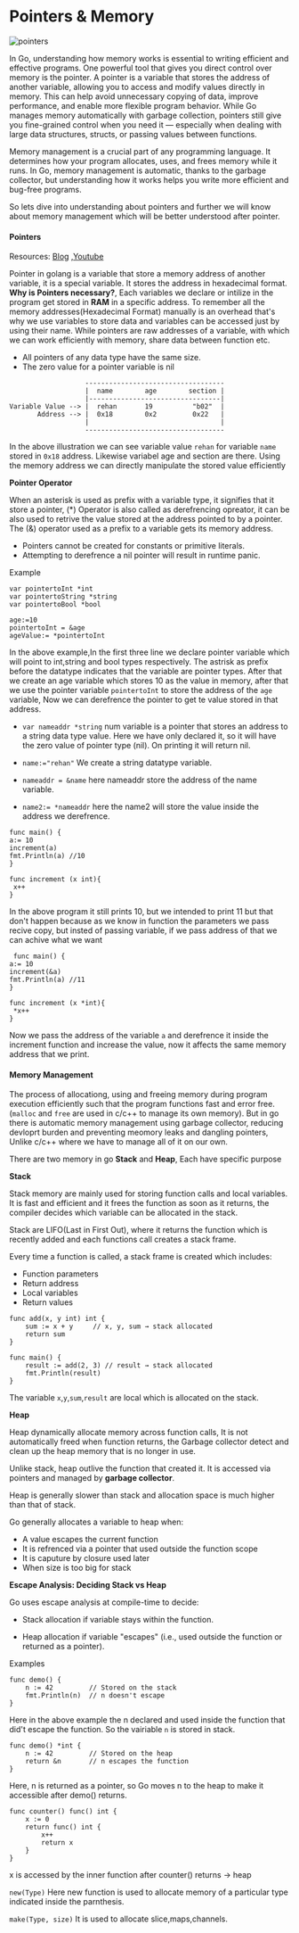 # Pointers & Memory

![pointers](https://miro.medium.com/v2/resize:fit:1400/0*X8P2-BZ-evA5IZQg)


In Go, understanding how memory works is essential to writing efficient and effective programs. One powerful tool that gives you direct control over memory is the pointer. A pointer is a variable that stores the address of another variable, allowing you to access and modify values directly in memory. This can help avoid unnecessary copying of data, improve performance, and enable more flexible program behavior. While Go manages memory automatically with garbage collection, pointers still give you fine-grained control when you need it — especially when dealing with large data structures, structs, or passing values between functions.

Memory management is a crucial part of any programming language. It determines how your program allocates, uses, and frees memory while it runs. In Go, memory management is automatic, thanks to the garbage collector, but understanding how it works helps you write more efficient and bug-free programs.

So lets dive into understanding about pointers and further we will know about memory management which will be better understood after pointer.

#### Pointers

Resources: [Blog](https://www.geeksforgeeks.org/go-language/pointers-in-golang/) ,[Youtube](https://www.youtube.com/watch?v=eE9YrqQySOY&list=PLq3etM-zISamTauFTO5-G5dqBN07ckzTk&index=40)
 
Pointer in golang is a variable that store a memory address of another variable, it is a special variable. It stores the address in hexadecimal format. **Why is Pointers necessary?**, Each variables we declare or intilize in the program get stored in **RAM** in a specific address. To remember all the memory addresses(Hexadecimal Format) manually is an overhead that's why we use variables to store data and variables can be accessed just by using their name. While pointers are raw addresses of a variable, with which we can work efficiently with memory, share data between function etc.

- All pointers of any data type have the same size.
- The zero value for a pointer variable is nil

```
                   -----------------------------------
                   |  name        age        section |
                   |---------------------------------|
Variable Value --> |  rehan       19          "b02"  | 
       Address --> |  0x18        0x2         0x22   |
                   |                                 |
                   -----------------------------------
```

In the above illustration we can see variable value `rehan` for variable `name` stored in `0x18` address. Likewise variabel age and section are there. Using the memory address we can directly manipulate the stored value efficiently

**Pointer Operator**

When an asterisk is used as prefix with a variable type, it signifies that it store a pointer, (*) Operator is also called as derefrencing opreator, it can be also used to retrive the value stored at the address pointed to by a pointer. The (&) operator used as a prefix to a variable gets its memory address.

- Pointers cannot be created for constants or primitive literals.
- Attempting to derefrence a nil pointer will result in runtime panic.

Example
```
var pointertoInt *int
var pointertoString *string
var pointertoBool *bool

age:=10
pointertoInt = &age
ageValue:= *pointertoInt
```

In the above example,In the first three line we declare pointer variable which will point to int,string and bool types respectively. The astrisk as prefix before the datatype indicates that the variable are pointer types. After that we create an age variable which stores 10 as the value in memory, after that we use the pointer variable `pointertoInt` to store the address of the `age` variable, Now we can derefrence the pointer to get te value stored in that address.


- `var nameaddr *string`  num variable is a pointer that stores an address to a string data type value. Here we have only declared it, so it will have the zero value of pointer type (nil). On printing it will return nil.

- `name:="rehan"` We create a string datatype variable.

- `nameaddr = &name` here nameaddr store the address of the name variable.

- `name2:= *nameaddr` here the name2 will store the value inside the address we derefrence. 

 ```
 func main() {
a:= 10
increment(a)
fmt.Println(a) //10
 }

 func increment (x int){
  x++
 }
 ```
 In the above program it still prints 10, but we intended to print 11 but that don't happen because as we know in function the parameters we pass recive copy, but insted of passing variable, if we pass address of that we can achive what we want

 ```
  func main() {
a:= 10
increment(&a)
fmt.Println(a) //11
 }

 func increment (x *int){
  *x++
 }
 ```
 Now we pass the address of the variable `a` and derefrence it inside the increment function and increase the value, now it affects the same memory address that we print.

 #### Memory Management

 The process of allocationg, using and freeing memory during program execution efficiently such that the program functions fast and error free. (`malloc` and `free` are used in c/c++ to manage its own memory). But in go there is automatic memory management using garbage collector, reducing devloprt burden and preventing meomory leaks and dangling pointers, Unlike c/c++ where we have to manage all of it on our own.

 There are two memory in go **Stack** and **Heap**, Each have specific purpose

 **Stack**

 Stack memory are mainly used for storing function calls and local variables. It is fast and efficient and it frees the function as soon as it returns, the compiler decides which variable can be allocated in the stack.

 Stack are LIFO(Last in First Out), where it returns the function which is recently added and each functions call creates a stack frame.

Every time a function is called, a stack frame is created which includes:

- Function parameters
- Return address
- Local variables
- Return values

```
func add(x, y int) int {
    sum := x + y     // x, y, sum → stack allocated
    return sum
}

func main() {
    result := add(2, 3) // result → stack allocated
    fmt.Println(result)
}

```

The variable `x`,`y`,`sum`,`result` are local which is allocated on the stack.

**Heap**

Heap dynamically allocate memory across function calls, It is not automatically freed when function returns, the Garbage collector detect and clean up the heap memory that is no longer in use.

Unlike stack, heap outlive the function that created it. It is accessed via pointers and managed by **garbage collector**.

Heap is generally slower than stack and allocation space is much higher than that of stack.

Go generally allocates a variable to heap when:
- A value escapes the current function
- It is refrenced via a pointer that used outside the function scope
- It is caputure by closure used later
- When size is too big for stack

**Escape Analysis: Deciding Stack vs Heap**

Go uses escape analysis at compile-time to decide:

- Stack allocation if variable stays within the function.

- Heap allocation if variable "escapes" (i.e., used outside the function or returned as a pointer).

Examples

```
func demo() {
    n := 42         // Stored on the stack
    fmt.Println(n)  // n doesn't escape
}

```

Here in the above example the n declared and used inside the function that did't escape the function. So the vairiable `n` is stored in stack.

```
func demo() *int {
    n := 42         // Stored on the heap
    return &n       // n escapes the function
}

```

Here, n is returned as a pointer, so Go moves n to the heap to make it accessible after demo() returns.


```
func counter() func() int {
    x := 0
    return func() int {
        x++
        return x
    }
}
```

x is accessed by the inner function after counter() returns → heap


`new(Type)` Here new function is used to allocate memory of a particular type indicated inside the parnthesis.

`make(Type, size)` It is used to allocate slice,maps,channels.